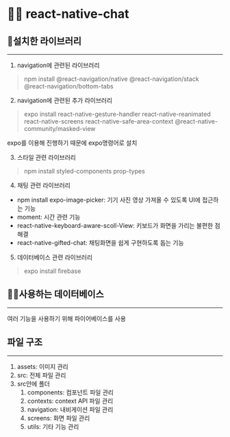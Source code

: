 # 👨‍💻 react-native-chat
<p>


## 📖설치한 라이브러리
--------------------------------------------------------
1. navigation에 관련된 라이브러리
> npm install @react-navigation/native @react-navigation/stack @react-navigation/bottom-tabs
2. navigation에 관련된 추가 라이브러리
> expo install react-native-gesture-handler react-native-reanimated react-native-screens react-native-safe-area-context @react-native-community/masked-view

expo를 이용해 진행하기 때문에 expo명령어로 설치

3. 스타일 관련 라이브러리
> npm install styled-components prop-types


4. 채팅 관련 라이브러리
 - npm install expo-image-picker: 기기 사진 영상 가져올 수 있도록 UI에 접근하는 기능
 - moment: 시간 관련 기능
 - react-native-keyboard-aware-scoll-View: 키보드가 화면을 가리는 불편한 점 해결
 - react-native-gifted-chat: 채팅화면을 쉽게 구현하도록 돕는 기능

5. 데이터베이스 관련 라이브러리
> expo install firebase

## 👷‍♂️사용하는 데이터베이스
 --------------
 여러 기능을 사용하기 위해 파이어베이스를 사용

## 파일 구조
---------------
1. assets: 이미지 관리
2. src: 전체 파일 관리
3. src안에 폴더
    1. components: 컴포넌트 파일 관리
    2. contexts: context API 파일 관리
    3. navigation: 내비게이션 파일 관리
    4. screens: 화면 파일 관리
    5. utils: 기타 기능 관리

